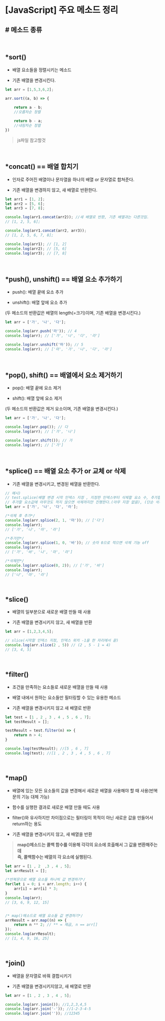 # **[JavaScript] 주요 메소드 정리**

## **# 메소드 종류**
<br>

## ***sort()**
- 배열 요소들을 정렬시키는 메소드

- 기존 배열을 변경시킨다.
```javascript
let arr = [1,5,3,6,2];

arr.sort((a, b) => {
    
    return a - b; 
    //오름차순 정렬

    return b - a; 
    //내림차순 정렬
})
```
> js파일 참고할것

<br>

## ***concat() == 배열 합치기**
- 인자로 주어진 배열이나 문자열을 하나의 배열 or 문자열로 합쳐준다.

- 기존 배열을 변경하지 않고, 새 배열로 반환한다.

```javascript
let arr1 = [1, 2];
let arr2 = [5, 6];
let arr3 = [7, 8];

console.log(arr1.concat(arr2)); //새 배열로 반환, 기존 배열과는 다른것임.
// [1, 2, 5, 6];

console.log(arr1.concat(arr2, arr3)); 
// [1, 2, 5, 6, 7, 8];

console.log(arr1); // [1, 2]
console.log(arr2); // [5, 6]
console.log(arr3); // [7, 8]
```
<br>

## ***push(), unshift() == 배열 요소 추가하기**
-  push(): 배열 끝에 요소 추가

- unshift(): 배열 앞에 요소 추가

(두 메소드의 반환값은 배열의 length(=크기)이며, 기존 배열을 변경시킨다.)

```javascript
let arr = ['가', '나', '다'];

console.log(arr.push('라')); // 4
console.log(arr); // ['가', '나', '다', '라']

console.log(arr.unshift('마')); // 5
console.log(arr); // ['마', '가', '나', '다', '라']
```
<br>

## ***pop(), shift() == 배열에서 요소 제거하기**
- pop(): 배열 끝에 요소 제거

- shift(): 배열 앞에 요소 제거

(두 메소드의 반환값은 제거 요소이며, 기존 배열을 변경시킨다.)

```javascript
let arr = ['가', '나', '다'];

console.log(arr.pop()); // 다
console.log(arr); // ['가', '나']

console.log(arr.shift()); // 가
console.log(arr); // ['가']
```
<br>

## ***splice() == 배열 요소 추가 or 교체 or 삭제**
- 기존 배열을 변경시키고, 변경된 배열을 반환한다.

```javascript
// 예시)
// test.splice(배열 변경 시작 인덱스 지정 , 지정한 인덱스부터 삭제할 요소 수, 추가할 요소 값)
// 추가할 요소값에 아무것도 적지 않으면 삭제까지만 진행한다.(아무 지장 없음), (단순 삭제용으로만 사용 가능)
let arr = ['가', '나', '다', '라'];

/*삭제 후 추가*/
console.log(arr.splice(2, 1, '마')); // ['다']
console.log(arr); 
// ['가', '나', '마', '라']

/*추가만*/
console.log(arr.splice(1, 0, '바')); // 숫자 0으로 적으면 삭제 기능 off
console.log(arr); 
// ['가', '바', '나', '마', '라']

/*삭제만*/
console.log(arr.splice(0, 2)); // ['가', '바']
console.log(arr); 
// ['나', '마', '라']
```
<br>

## ***slice()**
- 배열의 일부분으로 새로운 배열 만들 때 사용

- 기존 배열을 변경시키지 않고, 새 배열을 반환

```javascript
let arr = [1,2,3,4,5];

// slice(시작할 인덱스 지정, 인덱스 위치 -1을 한 자리에서 끝)
console.log(arr.slice(2 , 5)) // (2 , 5 - 1 = 4)
// [3, 4, 5]
```
<br>

## ***filter()**
- 조건을 만족하는 요소들로 새로운 배열을 만들 때 사용

- 배열 내에서 원하는 요소들만 필터링할 수 있는 유용한 메소드
- 기존 배열을 변경시키지 않고 새 배열로 반환

```javascript
let test = [1 , 2 , 3 , 4 , 5 , 6 , 7];
let testResult = [];

testResult = test.filter(n) => {
    return n > 4;
}

console.log(testResult); //[5 , 6 , 7]
console.log(test); //[1 , 2 , 3 , 4 , 5 , 6 , 7]
```
<br>

## ***map()**
- 배열에 있는 모든 요소들의 값을 변경해서 새로운 배열을 사용해야 할 때 사용(반복문의 기능 대체 가능)

- 함수를 실행한 결과로 새로운 배열 만들 때도 사용
- filter()와 유사하지만 차이점으로는 필터링이 목적이 아닌 새로운 값을 만들어서 return하는 용도
- 기존 배열을 변경시키지 않고, 새 배열을 반환

> **map()메소드는 콜백 함수를 이용해 각각의 요소에 호출해서 그 값을 변환해주는데<br>
> 즉, 콜백함수는 배열의 각 요소에 실행된다.**

```javascript
let arr = [1 , 2  ,3 , 4 , 5];
let arrResult = [];

/*반복문으로 배열 요소들 하나씩 값 변경하기*/
for(let i = 0; i < arr.length; i++) {
    arr[i] = arr[i] * 3;
}
console.log(arr);
// [3, 6, 9, 12, 15]


/* map()메소드로 배열 요소들 값 변경하기*/
arrResult = arr.map((n) => { 
    return n ** 2; // ** = 제곱, n == arr[]
});
console.log(arrResult);
// [1, 4, 9, 16, 25]
```
<br>

## ***join()**
- 배열을 문자열로 바꿔 결합시키기

- 기존 배열을 변경시키지않고, 새 배열로 반환

```javascript
let arr = [1 , 2 , 3 , 4 , 5];

console.log(arr.jonin()); //1,2,3,4,5
console.log(arr.join('-')); //1-2-3-4-5
console.log(arr.join('')); //12345
```
